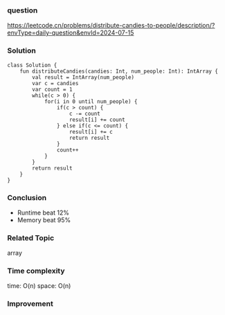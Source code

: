 ### question
https://leetcode.cn/problems/distribute-candies-to-people/description/?envType=daily-question&envId=2024-07-15

### Solution
```
class Solution {
    fun distributeCandies(candies: Int, num_people: Int): IntArray {
        val result = IntArray(num_people)
        var c = candies
        var count = 1
        while(c > 0) {
            for(i in 0 until num_people) {
                if(c > count) {
                    c -= count
                    result[i] += count
                } else if(c <= count) {
                    result[i] += c
                    return result
                }
                count++
            }
        }
        return result
    }
}
```
### Conclusion
- Runtime beat 12% 
- Memory beat 95%

### Related Topic
array

### Time complexity
time: O(n)
space: O(n)

### Improvement